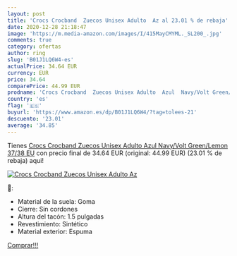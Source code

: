 ```yaml
---
layout: post
title: 'Crocs Crocband  Zuecos Unisex Adulto  Az al 23.01 % de rebaja'
date: 2020-12-28 21:18:47
image: 'https://m.media-amazon.com/images/I/415MayCMYML._SL200_.jpg'
comments: true
category: ofertas
author: ring
slug: 'B01J1LQ6W4-es'
actualPrice: 34.64 EUR
currency: EUR
price: 34.64
comparePrice: 44.99 EUR
prodname: 'Crocs Crocband  Zuecos Unisex Adulto  Azul  Navy/Volt Green/Lemon   37/38 EU'
country: 'es'
flag: '🇪🇸'
buyurl: 'https://www.amazon.es/dp/B01J1LQ6W4/?tag=tolees-21'
descuento: '23.01'
average: '34.85'
---
```


Tienes [Crocs Crocband  Zuecos Unisex Adulto  Azul  Navy/Volt Green/Lemon   37/38 EU](https://www.amazon.es/dp/B01J1LQ6W4/?tag=tolees-21) con precio final de  34.64 EUR (original: 44.99 EUR) (23.01 %  de rebaja) aqui!

[![Crocs Crocband  Zuecos Unisex Adulto  Az](https://m.media-amazon.com/images/I/415MayCMYML._SL200_.jpg)](https://www.amazon.es/dp/B01J1LQ6W4/?tag=tolees-21)

🔎:

- Material de la suela: Goma
- Cierre: Sin cordones
- Altura del tacón: 1.5 pulgadas
- Revestimiento: Sintético
- Material exterior: Espuma

[Comprar!!!](https://www.amazon.es/dp/B01J1LQ6W4/?tag=tolees-21)
